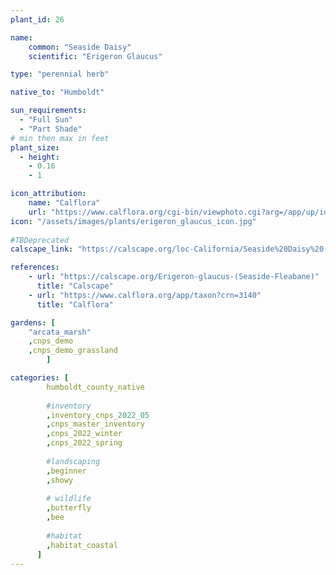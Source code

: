 ```yaml
---
plant_id: 26

name: 
    common: "Seaside Daisy"  
    scientific: "Erigeron Glaucus" 

type: "perennial herb"

native_to: "Humboldt"

sun_requirements:
  - "Full Sun"
  - "Part Shade"
# min then max in feet
plant_size:
  - height: 
    - 0.16
    - 1

icon_attribution: 
    name: "Calflora"
    url: "https://www.calflora.org/cgi-bin/viewphoto.cgi?arg=/app/up/io/49/io14909-1.jpg"
icon: "/assets/images/plants/erigeron_glaucus_icon.jpg"
 
#TBDeprecated
calscape_link: "https://calscape.org/loc-California/Seaside%20Daisy%20(Erigeron%20glaucus)"

references:
    - url: "https://calscape.org/Erigeron-glaucus-(Seaside-Fleabane)"
      title: "Calscape"
    - url: "https://www.calflora.org/app/taxon?crn=3140" 
      title: "Calflora"

gardens: [
    "arcata_marsh" 
    ,cnps_demo
    ,cnps_demo_grassland
        ]

categories: [
        humboldt_county_native
        
        #inventory 
        ,inventory_cnps_2022_05
        ,cnps_master_inventory
        ,cnps_2022_winter
        ,cnps_2022_spring
        
        #landscaping
        ,beginner
        ,showy
        
        # wildlife
        ,butterfly
        ,bee
        
        #habitat
        ,habitat_coastal
      ]
---
```


